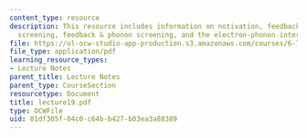 ```yaml
---
content_type: resource
description: This resource includes information on notivation, feedback & electron
  screening, feedback & phonon screening, and the electron-phonon interaction.
file: https://ol-ocw-studio-app-production.s3.amazonaws.com/courses/6-763-applied-superconductivity-fall-2005/81df305f04c0c64bb427b03ea3a88389_lecture19.pdf
file_type: application/pdf
learning_resource_types:
- Lecture Notes
parent_title: Lecture Notes
parent_type: CourseSection
resourcetype: Document
title: lecture19.pdf
type: OCWFile
uid: 81df305f-04c0-c64b-b427-b03ea3a88389
---
```

